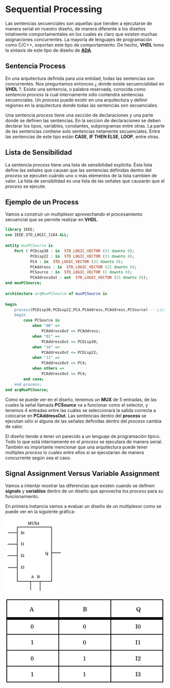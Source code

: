 # Sequential Processing

Las sentencias secuenciales son aquellas que tienden a ejecutarse de manera serial en nuestro diseño, de manera diferente a los diseños totalmente comportamentales en los cuales es claro que existen muchas asignaciones concurrentes. La mayoría de lenguajes de programación como C/C++, soportan este tipo de comportamiento. De hecho, __VHDL__ toma la sintaxis de este tipo de diseño de [__ADA__](http://www.adacore.com/adaanswers/about/ada).

## Sentencia Process

En una arquitectura definida para una entidad, todas las sentencias son concurrentes. Nos preguntamos entonces ¿ donde existe secuencialidad en __VHDL__ ?. Existe una sentencia, o palabra reservada, conocida como _sentencia process_ la cual internamente sólo contendrá sentencias secuenciales. Un _process_ puede existir en una arquitectura y definir regiones en la arquitectura donde todas las sentencias son secuenciales.

Una sentencia *process* tiene una sección de declaraciones y una parte donde se definen las sentencias. En la seccion de declaraciones se deben declarar los tipos, variables, constantes, subprogramas entre otras. La parte de las sentencias contiene solo sentencias netamente secuenciales. Entre las sentencias de este tipo están __CASE__, __IF THEN ELSE__, __LOOP__, entre otras.

## Lista de Sensibilidad

La sentencia *process* tiene una lista de sensibilidad explícita. Ésta lista define las señales que causan que las sentencias definidas dentro del _process_ se ejecuten cuándo uno o más elementos de la lista cambien de valor. La lista de sensibilidad es una lista de las señales que causarán que el _process_ se ejecute.

## Ejemplo de un Process

Vamos a construir un multiplexor aprovechando el procesamiento secuencial que se permite realizar en __VHDL__.

```vhdl
library IEEE;
use IEEE.STD_LOGIC_1164.ALL;

entity muxPCSource is
    Port ( PCDisp30 : in  STD_LOGIC_VECTOR (31 downto 0);
           PCDisp22 : in  STD_LOGIC_VECTOR (31 downto 0);
           PC4 : in  STD_LOGIC_VECTOR (31 downto 0);
           PCAddress : in  STD_LOGIC_VECTOR (31 downto 0);
           PCSource : in  STD_LOGIC_VECTOR (1 downto 0);
           PCAddressOut : out  STD_LOGIC_VECTOR (31 downto 0));
end muxPCSource;

architecture arqMuxPCSource of muxPCSource is

begin
	process(PCDisp30,PCDisp22,PC4,PCAddress,PCAddress,PCSource) -- Lista de Sensibilidad
	begin
		case PCSource is
			when "00" =>
				PCAddressOut <= PCAddress;
			when "01" =>
				PCAddressOut <= PCDisp30;
			when "10" =>
				PCAddressOut <= PCDisp22;
			when "11" =>
				PCAddressOut <= PC4;
			when others =>
				PCAddressOut <= PC4;
		end case;
	end process;
end arqMuxPCSource;
```
Como se puede ver en el diseño, tenemos un __MUX__ de 5 entradas, de las cuales la señal llamada __PCSource__ va a funcionar como el selector, y tenemos 4 entradas entre las cuáles se seleccionará la salida correcta a colocarse en __PCAddressOut__. Las sentencias dentro del __process__ se ejecutan sólo si alguna de las señales definidas dentro del _process_ cambia de valor.

El diseño tiende a tener un parecido a un lenguaje de programación típico. Todo lo que está internamente en el _process_ se ejecutara de manera serial. También es importante mencionar que una arquitectura puede tener múltiples _process_ lo cuales entre ellos sí se ejecutarían de manera concurrente según sea el caso.

## Signal Assignment Versus Variable Assignment

Vamos a intentar mostrar las diferencias que existen cuando se definen __signals__ y __variables__ dentro de un diseño que aprovecha los _process_ para su funcionamiento. 

En primera instancia vamos a evaluar un diseño de un multiplexor como se puede ver en la siguiente gráfica:

![multiplexor](./images/multiplexor.png "Diagrama Esquemático Multiplexor de 4 Entradas")

![tablaVerdad](./images/tablaverdadmux.png "Tabla de Verdad Multiplexor de 4 Entradas")






